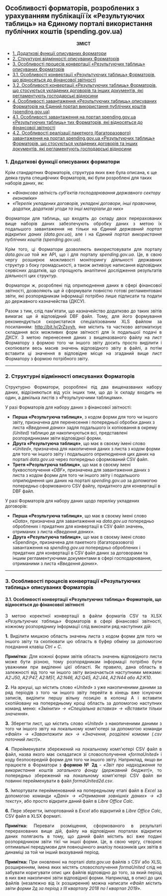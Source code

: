 ## Особливості форматорів, розроблених з урахуванням публікації їх «Результуючих таблиць» на Єдиному порталі використання публічних коштів (spending.gov.ua)
<p align="center"><b>ЗМІСТ</b></p>

* [1. Додаткові функції описуваних форматори](#1-Додаткові-функції-описуваних-форматори)
* [2. Структурні відмінності описуваних Форматорів](#2-Структурні-відмінності-описуваних-Форматорів)
* [3. Особливості процесів конвертації «Результуючих таблиць» описуваних Форматорів](#3-Особливості-процесів-конвертації-Результуючих-таблиць-описуваних-Форматорів)
* [3.1. Особливості конвертації «Результуючих таблиць» Форматорів, що відносяться до фінансової звітності](#31-Особливості-конвертації-Результуючих-таблиць-Форматорів-що-відносяться-до-фінансової-звітності)
* [3.2. Особливості конвертації «Результуючих таблиць» Форматорів, що стосуються укладених договорів та інших документів, які регламентують господарські відносини](#32-Особливості-конвертації-Результуючих-таблиць-Форматорів-що-стосуються-укладених-договорів-та-інших-документів-які-регламентують-господарські-відносини)
* [4. Особливості завантаження «Результуючих таблиць» описуваних Форматорів на Єдиний портал використання публічних коштів (spending.gov.ua)](#4-Особливості-завантаження-Результуючих-таблиць-описуваних-Форматорів-на-Єдиний-портал-використання-публічних-коштів-spendinggovua)
* [4.1. Особливості завантаження на портал spending.gov.ua «Результуючих таблиць» тих Форматорів, які відносяться до фінансової звітності](#41-Особливості-завантаження-на-портал-spendinggovua-Результуючих-таблиць-тих-Форматорів-які-відносяться-до-фінансової-звітності)
* [4.2. Особливості реалізації пакетного (багаторазового) завантаження на портал spending.gov.ua «Результуючих таблиць» Форматорів, що стосуються укладених договорів та інших документів, які регламентують господарські відносини](#42-Особливості-реалізації-пакетного-багаторазового-завантаження-на-портал-spendinggovua-Результуючих-таблиць-Форматорів-що-стосуються-укладених-договорів-та-інших-документів-які-регламентують-господарські-відносини)

### 1. Додаткові функції описуваних форматори

Крім стандартних Форматорів, структура яких вже була описана, є ще деяка група специфічних Форматорів, які були розроблені для таких наборів даних, як:

* *«Фінансова звітність суб’єктів господарювання державного сектору економіки»*
* *«Перелік укладених договорів, укладені договори, інші правочини, додатки, додаткові угоди та інші матеріали до них»*

<p align="justify">Форматори для таблиць, що входять до складу двох перерахованих вище наборів даних забезпечують обробку даних з метою їх подальшого завантаження не тільки на <i>Єдиний державний портал відкритих даних (data.gov.ua)</i>, але і на <i>Єдиний портал використання публічних коштів (spending.gov.ua)</i>.</p>
<p align="justify">Крім того, ці Форматори дозволяють використовувати для порталу <i>data.gov.ua</i> той же API, що і для порталу <i>spending.gov.ua</i>. Це, в свою чергу розширює можливості моніторингу діяльності державних структур з боку громадськості, а також активізує написання відповідних сервісних додатків, що спрощують аналітичні дослідження результатів діяльності цих структур.</p>
<p align="justify">Форматори ж, розроблені під оприлюднення даних в сфері фінансової звітності, дозволяють ще й сформувати повністю готові регламентовані звіти, які розпорядникам інформації потрібно лише підписати та подати до державного казначейства (ДКСУ).</p>
<p align="justify">Разом з тим, слід пам'ятати, що казначейство додатково до таких звітів вимагає ще й відповідний DBF файл. Тому, для його формування рекомендується скористатися спеціалізованим XLS файлом за посиланням: <a href="http://bit.ly/2rZsyyh" target="_blank">http://bit.ly/2rZsyyh</a>, яке містить та частково автоматизує складання всіх можливих форм звітності для їх подальшої подачі в ДКСУ. З метою перенесення даних з вищеназваного файлу на лист Форматору з формою того чи іншого звіту досить просто виділити і скопіювати весь масив значень відповідного звіту в файлі, а потім вставити ці значення в відповідне місце на згаданий вище лист Форматору з формою потрібного звіту.</p>

---

### 2. Структурні відмінності описуваних Форматорів

<p align="justify"> Структурно Форматори, розроблені під два вищеназваних набору даних, відрізняються від усіх інших тим, що до їх складу входить не один, а декілька листів з «Результуючими таблицями».</p>

У разі Форматорів для набору даних з фінансової звітності:

* **Перша «Результуюча таблиця»**, з кодом форми для того чи іншого звіту, призначена для перенесення і попередньої обробки даних з листа *«Введення даних»* задля подальшого їх копіювання в окрему *(United)* таблицю де накопичуються всі, представлені розпорядниками звіти відповідної форми.
* **Друга «Результуюча таблиця»**, що має в своєму імені слово *«United»*, призначена для накопичення даних з листа з кодом форми для того чи іншого звіту і подальшого оприлюднення цих даних на порталі *data.gov.ua* через попередньо сформований CSV файл.
* **Третя «Результуюча таблиця»**, що має в своєму імені буквосполучення *«DBF»*, призначена для завантаження даних з листа з кодом форми для того чи іншого звіту і подальшого оприлюднення цих даних на порталі *spending.gov.ua* за допомогою попередньо сформованого CSV файлу, придатного для конвертації в DBF файл.

У разі Форматорів для набору даних щодо переліку укладених договорів:

* **Перша «Результуюча таблиця»**, що має в своєму імені слово *«Data»*, призначена для завантаження на *data.gov.ua* попередньо оброблених і придатних для конвертації в CSV файл значень, отриманих з листа *«Введення даних»*.
* **Друга «Результуюча таблиця»**, що має в своєму імені слово «Spending», призначена для пакетного (багаторазового) завантаження на *spending.gov.ua* попередньо оброблених і придатних для конвертації в CSV файл даних за договорами та іншим регламентуючими документами в сфері господарювання, отриманими з листа *«Введення даних»*.

---

### 3. Особливості процесів конвертації «Результуючих таблиць» описуваних Форматорів

#### 3.1. Особливості конвертації «Результуючих таблиць» Форматорів, що відносяться до фінансової звітності

<p align="justify">З метою коректної конвертації в файли форматів CSV та XLSX <i>«Результуючих таблиць»</i> Форматорів в сфері фінансової звітності, кожному розпоряднику інформації слід виконати ряд наступних дій:</p>
<p align="justify"><b>1.</b> Виділити мишкою область значень листа з кодом форми для того чи іншого звіту та скопіювати цю область в буфер обміну за допомогою поєднання клавіш <i>Ctrl + C</i>.</p>
<p align="justify"><b>Примітка:</b> Для кожної форми звітів область значень відповідного листа може бути різною, тому розпорядникам інформації потрібно бути уважними при виділенні цієї області. Як правило, дана область в залежності від того чи іншого звіту визначається наступними межами: <i>A2:J50, A2:P47, A2:M51, A2:N46, A2:Q45, A2:J44, A2:N44 або A2:K10</i>.</p>
<p align="justify"><b>2.</b> На аркуші, що містить слово <i>«United»</i> з уже накопиченими даними за ряд періодів з того чи іншого звіту перейти в кінець вже існуючих записів, виділити першу вільну позицію в колонці A і вставити скопійовану на попередньому кроці область за допомогою наступних команд меню: <i>«Змінити» -> «Спеціальна вставка» -> «Вставити тільки значення»</i>.</p>
<p align="justify"><b>3.</b> Зберегти лист, що містить слово <i>«United»</i> з накопиченими даними з того чи іншого звіту на локальному комп'ютері за допомогою команди <i>«Файл» -> «Завантажити як» -> «Значення, розділені комами (.csv поточний лист)»</i>.</p>
<p align="justify"><b>4</b>. Перейменувати збережений на локальному комп'ютері CSV файл в файл, назва якого має складатися зі словосполучення <i>«formaUnited»</i> і коду безпосередній форми для того чи іншого звіту. Наприклад, якщо ви працюєте в Форматори з <b>формою № 2д</b> - <i>«Звіт про надходження та використання коштів загального фонду (державний бюджет)»</i>, то попередньо збережений на локальному комп'ютері CSV файл ви повинні перейменувати в файл <i>formaUnited2d.csv</i>.</p>
<p align="justify"><b>5.</b> Імпортувати перейменований на попередньому етапі файл в <i>Excel</i> за допомогою команди <i>«Дані» -> «Отримання зовнішніх даних» -> «З тексту»</i>, або просто відкрити даний файл в <i>Libre Office Calc</i>.</p>
<p align="justify"><b>6.</b> Пере зберегти, імпортований в <i>Excel</i> або відкритий в <i>Libre Office Calc</i>, CSV файл в XLSX форматі.</p>
<p align="justify"><b>Примітка:</b> Переваги розміщення, сформованого в результаті перерахованих вище дій, файлу на відповідних порталах відкритих даних полягають в тому, що даний файл містить всі вже подані розпорядником звіти тієї чи іншої форми. Це, в свою чергу, створює оптимальні передумови для повноцінного аналізу показників цих звітів в динаміці за той чи інший вказуваний період.</p>
<p align="justify"><b>Примітка:</b> При оновленні на порталі <i>data.gov.ua</i> файлів з CSV або XLSL розширенням, імена яких містять словосполучення <i>formaUnited</i> слід не забувати коригувати опис цих файлів відповідно до того, за який період в них вже накопичені звіти відповідної форми. Наприклад, в описі до цих файлів (незалежно від їх розширення) можна написати <i>«Файл містить звіти форми 2д за період з III кварталу 2018 по I квартал 2019»</i>.</p>
